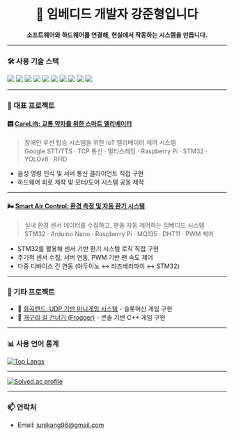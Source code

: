 <h1 align="center">🧠 임베디드 개발자 강준형입니다</h1>
<p align="center">
  <b>소프트웨어와 하드웨어를 연결해, 현실에서 작동하는 시스템을 만듭니다.</b><br>
</p>

---

### 🛠️ 사용 기술 스택
<p>
<img src="https://img.shields.io/badge/C-blue?style=flat-square&logo=c" />
<img src="https://img.shields.io/badge/C++-00599C?style=flat-square&logo=c%2B%2B" />
<img src="https://img.shields.io/badge/Python-yellow?style=flat-square&logo=python" />
<img src="https://img.shields.io/badge/STM32-03234B?style=flat-square" />
<img src="https://img.shields.io/badge/Raspberry%20Pi-C51A4A?style=flat-square&logo=raspberry-pi" />
<img src="https://img.shields.io/badge/Arduino-00979D?style=flat-square&logo=arduino" />
<img src="https://img.shields.io/badge/TCP%2FIP-005f73?style=flat-square" />
<img src="https://img.shields.io/badge/Git-black?style=flat-square&logo=git" />
<img src="https://img.shields.io/badge/Ubuntu-E95420?style=flat-square&logo=ubuntu&logoColor=white" />
<img src="https://img.shields.io/badge/VSCode-007ACC?style=flat-square&logo=visual-studio-code&logoColor=white" />
</p>

---

### 🚀 대표 프로젝트

#### 🛗 [CareLift: 교통 약자를 위한 스마트 엘리베이터](https://github.com/junikang96/Intel_Edge_CareLift)
> 장애인 우선 탑승 시스템을 위한 IoT 엘리베이터 제어 시스템  
> Google STT/TTS · TCP 통신 · 멀티스레딩 · Raspberry Pi · STM32 · YOLOv8 · RFID

- 음성 명령 인식 및 서버 통신 클라이언트 직접 구현
- 하드웨어 회로 제작 및 모터/도어 시스템 공동 제작

---

#### 🌬️ [Smart Air Control: 환경 측정 및 자동 환기 시스템](https://github.com/junikang96/Intel_Edge_IoT_Smart_Air_Control)
> 실내 환경 센서 데이터를 수집하고, 팬을 자동 제어하는 임베디드 시스템  
> STM32 · Arduino Nano · Raspberry Pi · MQ135 · DHT11 · PWM 제어

- STM32를 활용해 센서 기반 환기 시스템 로직 직접 구현
- 주기적 센서 수집, 서버 연동, PWM 기반 팬 속도 제어
- 다중 디바이스 간 연동 (아두이노 ↔ 라즈베리파이 ↔ STM32)

---

### 📁 기타 프로젝트

- 🎰 [화곡랜드: UDP 기반 미니게임 시스템](https://github.com/junikang96/Intel_Edge_BSP_Linux_project) - 슬롯머신 게임 구현
- 🐸 [개구리 길 건너기 (Frogger)](https://github.com/junikang96/Intel_Edge_OOP_MiniGames) - 콘솔 기반 C++ 게임 구현

---

### 📊 사용 언어 통계

[![Top Langs](https://github-readme-stats.vercel.app/api/top-langs/?username=junikang96&layout=compact&theme=transparent)](https://github.com/anuraghazra/github-readme-stats)

---

[![Solved.ac profile](http://mazassumnida.wtf/api/v2/generate_badge?boj=junikang96)](https://solved.ac/junikang96)

---

### 📫 연락처

- Email: junikang96@gmail.com
